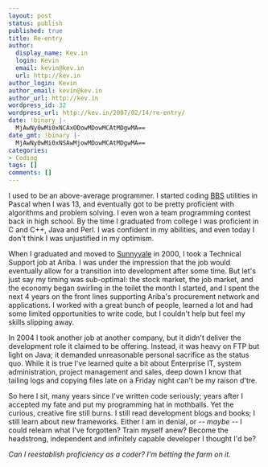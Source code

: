 ```yaml
---
layout: post
status: publish
published: true
title: Re-entry
author:
  display_name: Kev.in
  login: Kevin
  email: kevin@kev.in
  url: http://kev.in
author_login: Kevin
author_email: kevin@kev.in
author_url: http://kev.in
wordpress_id: 32
wordpress_url: http://kev.in/2007/02/14/re-entry/
date: !binary |-
  MjAwNy0wMi0xNCAxODowMDowMCAtMDgwMA==
date_gmt: !binary |-
  MjAwNy0wMi0xNSAwMjowMDowMCAtMDgwMA==
categories:
- Coding
tags: []
comments: []
---
```

<p>I used to be an above-average programmer.  I started coding <a href="http://www.bbsdocumentary.com/">BBS</a> utilities in Pascal when I was 13, and eventually got to be pretty proficient with algorithms and problem solving.  I even won a team programming contest back in high school.  By the time I graduated from college I was proficient in C and C++, Java and Perl.  I was confident in my abilities, and even today I don't think I was unjustified in my optimism.</p>
<p>When I graduated and moved to <a href="http://www.google.com/maps?q=Sunnyvale,+CA&amp;sa=X&amp;oi=map&amp;ct=title">Sunnyvale</a> in 2000, I took a Technical Support job at Ariba. I was under the impression that the job would eventually allow for a transition into development after some time. But let's just say my timing was sub-optimal: the stock market, the job market, and the economy began swirling in the toilet the month I started, and I spent the next 4 years on the front lines supporting Ariba's procurement network and applications.  I worked with a great bunch of people, learned a lot and had some limited opportunities to write code, but I couldn't help but feel my skills slipping away.</p>
<p>In 2004 I took another job at another company, but it didn't deliver the development role it claimed to be offering.  Instead, it was heavy on FTP but light on Java; it demanded unreasonable personal sacrifice as the status quo.  While it is true I've learned quite a bit about Enterprise IT, system administration, project management and sales, deep down I know that tailing logs and copying files late on a Friday night can't be my raison d'tre.</p>
<p>So here I sit, many years since I've written code seriously; years after I accepted my fate and put my programming hat in mothballs. Yet the curious, creative fire still burns.  I still read development blogs and books; I still learn about new frameworks. Either I am in denial, or -- <em>maybe</em> -- I could relearn what I've forgotten? Train myself anew? Become the headstrong, independent and infinitely capable developer I thought I'd be?</p>
<p><em>Can I reestablish proficiency as a coder? I'm betting the farm on it.</em></p>
